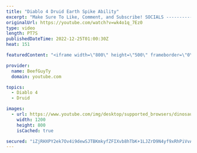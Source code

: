 ```yaml
---
title: "Diablo 4 Druid Earth Spike Ability"
excerpt: "Make Sure To Like, Comment, and Subscribe! SOCIALS ---------------------------------------------- Join Our ..."
originalUrl: https://youtube.com/watch?v=wk4o1q_7Ez0
type: video
length: PT7S
publishedDateTime: 2022-12-25T01:00:30Z
heat: 151

featuredContent: "<iframe width=\"800\" height=\"500\" frameborder=\"0\" src=\"https://www.youtube.com/embed/wk4o1q_7Ez0\" allow=\"accelerometer; autoplay; encrypted-media; gyroscope; picture-in-picture\" allowfullscreen></iframe>"

provider:
  name: BeefGuyTy
  domain: youtube.com

topics:
  - Diablo 4
  - Druid

images:
  - url: https://www.youtube.com/img/desktop/supported_browsers/dinosaur.png
    width: 1200
    height: 800
    isCached: true

secured: "iZjRHXPY2ek7Ov4i9dewSJTBKmkyfZFIXvb8hTbK+1LJZrD9N4yf9xRhPiVvA6WLwsvI+qwcQuUjA1dhHOw8MOgVmsu8vNDIXgZmEdZmL8aoZ+QxfmGkV4aMrTgGCVprvhdLms1DfSCIPdwGFhZAsK+5p+z7r5TuidpxE+AjVdn+huqZWtryYfpncklzdgqjgmFhV++GnQ0ktRtcbiVKgXN+vZm/13nPDeHCbzImqe48ZTLwnE3QeM/Abn++VBl0rK3xgQ3NDh1P7kJA4Apbfjy4ZEVIkIargtYcpLW2s+MQckGTGkqylxca89Kz31zA8FrCyW9vZFy2ka2+akzKvxf9TAK2ziqjZzJPOVbAlVvO6SNquUPNOrAgYI3AYIiI9MXm+gFB37zi/OEy8Gsm3cIldMCsfKvBTtZyPgnoEec=;Pe3xt3Y2ex0j546/P7ga9Q=="
---
```


